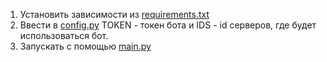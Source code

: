 1. Установить зависимости из [requirements.txt](requirements.txt)
2. Ввести в [config.py](config.py) TOKEN - токен бота и IDS - id серверов, где будет использоваться бот.
3. Запускать с помощью [main.py](main.py)
